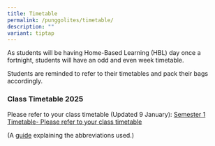 ```yaml
---
title: Timetable
permalink: /punggolites/timetable/
description: ""
variant: tiptap
---
```

<p>As students will be having Home-Based Learning (HBL) day once a fortnight,
students will have an odd and even week timetable.</p>
<p>Students are reminded to refer to their timetables and pack their bags
accordingly.</p>
<p></p>
<h3><strong>Class Timetable 2025</strong></h3>
<p>Please refer to&nbsp;your class timetable (Updated 9 January): <a href="/files/2025_Timetable_for_each_class__2025_Sem_1_.pdf" rel="noopener nofollow" target="_blank">Semester 1 Timetable- Please refer to your class timetable</a>
</p>
<p>(A&nbsp;<a href="/files/Useful%20Links/For%20Students/Timetable%20Abbreviations%202021%20Sem%202.pdf" rel="noopener noreferrer nofollow" target="_blank">guide</a>&nbsp;explaining
the abbreviations used.)</p>